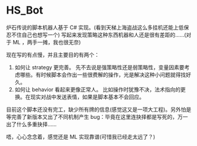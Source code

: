 # HS_Bot

炉石传说的脚本机器人基于 C# 实现。(看到天梯上海盗战这么多挂机还能上低保忍不住自己也想写一个)
写起来发现策略这种东西机器和人还是很有差距的……(对于 ML ，两手一摊，我也很无奈)

现在写的有点慢，并且主要目的有两个：
1. 如何让 strategy 更完善。
   先不去说是强策略性还是弱策略性，变量因素要考虑哪些。有时候脚本会作出一些很费解的操作，光是解决这种小问题就得找好久。
2. 如何让 behavior 看起来更像正常人。
   比如操作时犹豫不决，法术指向的更换。在现实对战中发送表情，如果是脚本基本不会回应。

目前这个脚本还没有完工，缺少所有牌的信息(感觉这又是一项大工程)。另外怕是等完善了新版本又出了不同机制产生 bug：毕竟在这里连抉择都是写死的，万一出了什么多重抉择……

唔，心心念念着，感觉还是 ML 实现靠谱(可惜我已经走太远了？)